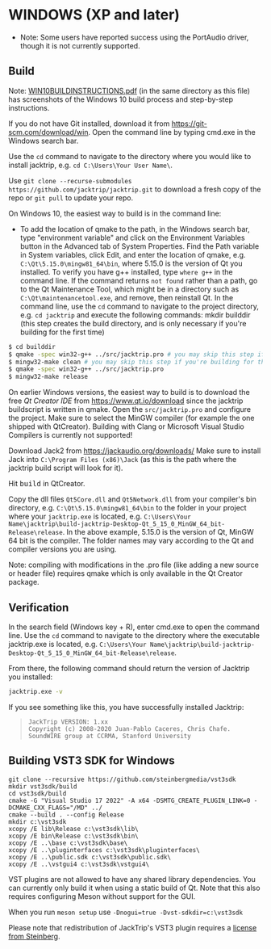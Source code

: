 # WINDOWS (XP and later)
- Note: Some users have reported success using the PortAudio driver, though it
  is not currently supported.

## Build
Note: [WIN10BUILDINSTRUCTIONS.pdf](WIN10BUILDINSTRUCTIONS.pdf)
(in the same directory as this file) has screenshots of the Windows 10 build process
and step-by-step instructions.

If you do not have Git installed, download it from https://git-scm.com/download/win.
Open the command line by typing cmd.exe in the Windows search bar.

Use the `cd` command to navigate to the directory where you would like to
install jacktrip, e.g. `cd C:\Users\Your User Name\`.

Use `git clone --recurse-submodules https://github.com/jacktrip/jacktrip.git` to
download a fresh copy of the repo or `git pull` to update your repo.

On Windows 10, the easiest way to build is in the command line:

- To add the location of qmake to the path, in the Windows search bar, type
"environment variable" and click on the Environment Variables button in the
Advanced tab of System Properties.  Find the Path variable in System variables,
click Edit, and enter the location of qmake, e.g. `C:\Qt\5.15.0\mingw81_64\bin`,
where 5.15.0 is the version of Qt you installed.
To verify you have g++ installed, type `where g++` in the command line.  If the
command returns `not found` rather than a path, go to the Qt Maintenance Tool,
which might be in a directory such as `C:\Qt\maintenancetool.exe`, and remove,
then reinstall Qt.
In the command line, use the `cd` command to navigate to the project directory,
e.g. `cd jacktrip` and execute the following commands:
mkdir builddir (this step creates the build directory, and is only necessary if
you're building for the first time)

```sh
$ cd builddir
$ qmake -spec win32-g++ ../src/jacktrip.pro # you may skip this step if you're building for the first time
$ mingw32-make clean # you may skip this step if you're building for the first time
$ qmake -spec win32-g++ ../src/jacktrip.pro
$ mingw32-make release
```

On earlier Windows versions, the easiest way to build is to download the free
*Qt Creator IDE* from https://www.qt.io/download since the jacktrip buildscript is
written in qmake.
Open the `src/jacktrip.pro` and configure the project.
Make sure to select the MinGW compiler (for example the one shipped with QtCreator).
Building with Clang or Microsoft Visual Studio Compilers is currently not supported!

Download Jack2 from https://jackaudio.org/downloads/
Make sure to install Jack into `C:\Program Files (x86)\Jack` (as this is the
path where the jacktrip build script will look for it).

Hit <kbd>build</kbd> in QtCreator.

Copy the dll files `Qt5Core.dll` and `Qt5Network.dll` from your compiler's bin
directory, e.g. `C:\Qt\5.15.0\mingw81_64\bin` to the folder in your project
where your `jacktrip.exe` is located, e.g.
`C:\Users\Your Name\jacktrip\build-jacktrip-Desktop-Qt_5_15_0_MinGW_64_bit-Release\release`.
In the above example, 5.15.0 is the version of Qt, MinGW 64 bit is the compiler.
The folder names may vary according to the Qt and compiler versions you are
using.

Note: compiling with modifications in the .pro file (like adding a new source or
      header file) requires qmake which is only available in the Qt Creator
      package.

## Verification
In the search field (Windows key + R), enter cmd.exe to open the command line.
Use the `cd` command to navigate to the directory where the executable
jacktrip.exe is located, e.g.
`C:\Users\Your Name\jacktrip\build-jacktrip-Desktop-Qt_5_15_0_MinGW_64_bit-Release\release`.

From there, the following command should return the version of Jacktrip you installed:
~~~sh
jacktrip.exe -v
~~~

If you see something like this, you have successfully installed Jacktrip:

>     JackTrip VERSION: 1.xx
>     Copyright (c) 2008-2020 Juan-Pablo Caceres, Chris Chafe.
>     SoundWIRE group at CCRMA, Stanford University


## Building VST3 SDK for Windows

```
git clone --recursive https://github.com/steinbergmedia/vst3sdk
mkdir vst3sdk/build
cd vst3sdk/build
cmake -G "Visual Studio 17 2022" -A x64 -DSMTG_CREATE_PLUGIN_LINK=0 -DCMAKE_CXX_FLAGS="/MD" ../
cmake --build . --config Release
mkdir c:\vst3sdk
xcopy /E lib\Release c:\vst3sdk\lib\
xcopy /E bin\Release c:\vst3sdk\bin\
xcopy /E ..\base c:\vst3sdk\base\
xcopy /E ..\pluginterfaces c:\vst3sdk\pluginterfaces\
xcopy /E ..\public.sdk c:\vst3sdk\public.sdk\
xcopy /E ..\vstgui4 c:\vst3sdk\vstgui4\
```

VST plugins are not allowed to have any shared library dependencies. You
can currently only build it when using a static build of Qt. Note that
this also requires configuring Meson without support for the GUI.

When you run `meson setup` use `-Dnogui=true -Dvst-sdkdir=c:\vst3sdk`

Please note that redistribution of JackTrip's VST3 plugin requires a
[license from Steinberg](https://www.steinberg.net/developers/).
